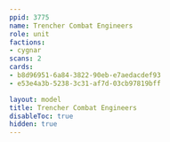 ```yaml
---
ppid: 3775
name: Trencher Combat Engineers
role: unit
factions:
- cygnar
scans: 2
cards:
- b8d96951-6a84-3822-90eb-e7aedacdef93
- e53e4a3b-5238-3c31-af7d-03cb97819bff

layout: model
title: Trencher Combat Engineers
disableToc: true
hidden: true
---
```

